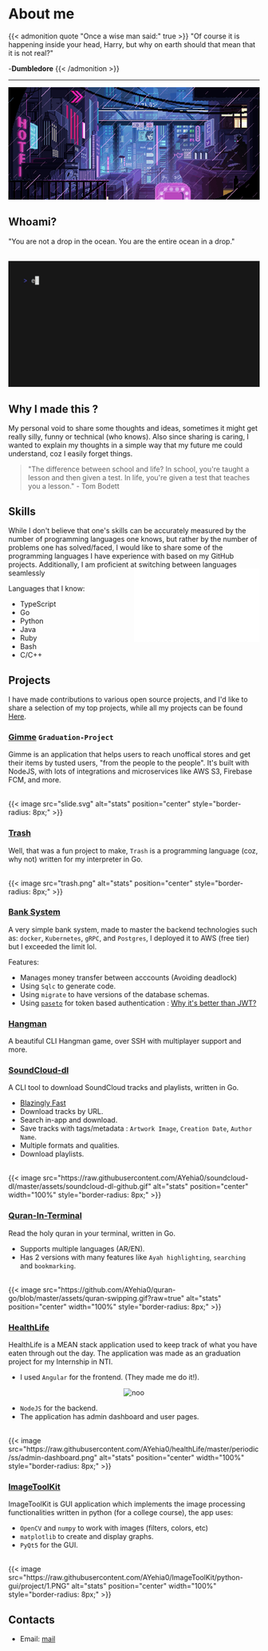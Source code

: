 # About me


{{< admonition quote "Once a wise man said:" true >}}
"Of course it is happening inside your head, Harry, but why on earth should that mean that it is not real?" 

-**Dumbledore**
{{< /admonition >}}
___
<p align="center"> <img src="land.gif" alt="whoami" /> </p>

## Whoami?

"You are not a drop in the ocean. You are the entire ocean in a drop."
<br>
<br>
<p align="center"> <img src="whoami.gif" alt="whoami" /> </p>

## Why I made this ?
My personal void to share some thoughts and ideas, sometimes it might get really silly, funny or technical (who knows). Also since sharing is caring, I wanted to explain my thoughts in a simple way that my future me could understand, coz I easily forget things.

> "The difference between school and life? In school, you're taught a lesson and then given a test. In life, you're given a test that teaches you a lesson." - Tom Bodett

## Skills
While I don't believe that one's skills can be accurately measured by the number of programming languages one knows, but rather by the number of problems one has solved/faced, I would like to share some of the programming languages I have experience with based on my GitHub projects. Additionally, I am proficient at switching between languages seamlessly
<img src="https://raw.githubusercontent.com/AYehia0/AYehia0/master/generated/languages.svg" alt="whoami" width="50%" style="float: right;"/>

Languages that I know:
- TypeScript
- Go
- Python
- Java
- Ruby
- Bash
- C/C++ 

## Projects
I have made contributions to various open source projects, and I'd like to share a selection of my top projects, while all my projects can be found [Here](https://github.com/AYehia0?tab=repositories).

### [Gimme](https://github.com/AYehia0/Gimme) `Graduation-Project`
Gimme is an application that helps users to reach unoffical stores and get their items by tusted users, "from the people to the people".
It's built with NodeJS, with lots of integrations and microservices like AWS S3, Firebase FCM, and more.

<br>
{{< image src="slide.svg" alt="stats" position="center" style="border-radius: 8px;" >}}

### [Trash](https://github.com/AYehia0/Trash)
Well, that was a fun project to make, `Trash` is a programming language (coz, why not) written for my interpreter in Go.

<br>
{{< image src="trash.png" alt="stats" position="center" style="border-radius: 8px;" >}}

### [Bank System](https://github.com/AYehia0/bank)
A very simple bank system, made to master the backend technologies such as: `docker`, `Kubernetes`, `gRPC`, and `Postgres`, I deployed it to AWS (free tier) but I exceeded the limit lol.

Features:
- Manages money transfer between acccounts (Avoiding deadlock)
- Using `Sqlc` to generate code.
- Using `migrate` to have versions of the database schemas.
- Using [`paseto`](https://paseto.io/) for token based authentication : [Why it's better than JWT?](https://paragonie.com/blog/2017/03/jwt-json-web-tokens-is-bad-standard-that-everyone-should-avoid)

### [Hangman](https://github.com/AYehia0/hangman)
A beautiful CLI Hangman game, over SSH with multiplayer support and more.

### [SoundCloud-dl](https://github.com/AYehia0/soundcloud-dl)
A CLI tool to download SoundCloud tracks and playlists, written in Go. 

- [Blazingly Fast](https://youtu.be/Z0GX2mTUtfo)
- Download tracks by URL.
- Search in-app and download.
- Save tracks with tags/metadata : `Artwork Image`, `Creation Date`, `Author Name`.
- Multiple formats and qualities.
- Download playlists.

<br>
{{< image src="https://raw.githubusercontent.com/AYehia0/soundcloud-dl/master/assets/soundcloud-dl-github.gif" alt="stats" position="center" width="100%" style="border-radius: 8px;" >}}

### [Quran-In-Terminal](https://github.com/AYehia0/quran-go)
Read the holy quran in your terminal, written in Go.
- Supports multiple languages (AR/EN).
- Has 2 versions with many features like `Ayah highlighting`, `searching` and `bookmarking`.

<br>
{{< image src="https://github.com/AYehia0/quran-go/blob/master/assets/quran-swipping.gif?raw=true" alt="stats" position="center" width="100%" style="border-radius: 8px;" >}}

### [HealthLife](https://github.com/AYehia0/healthLife)
HealthLife is a MEAN stack application used to keep track of what you have eaten through out the day. The application was made as an graduation project for my Internship in NTI.


- I used `Angular` for the frontend. (They made me do it!).
<p align="center"> <img src="no.gif" alt="noo" width="40%"/> </p>

- `NodeJS` for the backend.
- The application has admin dashboard and user pages.

<br>
{{< image src="https://raw.githubusercontent.com/AYehia0/healthLife/master/periodic/ss/admin-dashboard.png" alt="stats" position="center" width="100%" style="border-radius: 8px;" >}}

### [ImageToolKit](https://github.com/AYehia0/ImageToolKit)
ImageToolKit is GUI application which implements the image processing functionalities written in python (for a college course), the app uses: 
- `OpenCV` and `numpy` to work with images (filters, colors, etc)
- `matplotlib` to create and display graphs.
- `PyQt5` for the GUI.

<br>
{{< image src="https://raw.githubusercontent.com/AYehia0/ImageToolKit/python-gui/project/1.PNG" alt="stats" position="center" width="100%" style="border-radius: 8px;" >}}

## Contacts
- Email: [mail](mailto:ahmedyehia611@gmail.com.com)

